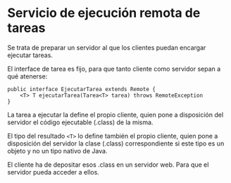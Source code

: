 # Servicio de ejecución remota de tareas

Se trata de preparar un servidor al que los clientes puedan encargar ejecutar tareas.

El interface de tarea es fijo, para que tanto cliente como servidor sepan a qué atenerse:

    public interface EjecutarTarea extends Remote {
        <T> T ejecutarTarea(Tarea<T> tarea) throws RemoteException
    }

La tarea a ejecutar la define el propio cliente, quien pone a disposición del servidor el código ejecutable (.class) de la misma.

El tipo del resultado `<T>` lo define también el propio cliente, quien pone a disposición del servidor la clase (.class) correspondiente si este tipo es un objeto y no un tipo nativo de Java.

El cliente ha de depositar esos .class en un servidor web. Para que el servidor pueda acceder a ellos.
